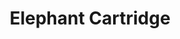 ---
title: "Elephant Cartridge"
url: /ciudad-autonoma-de-buenos-aires/elephant-cartridge/
shop: ordenador
---